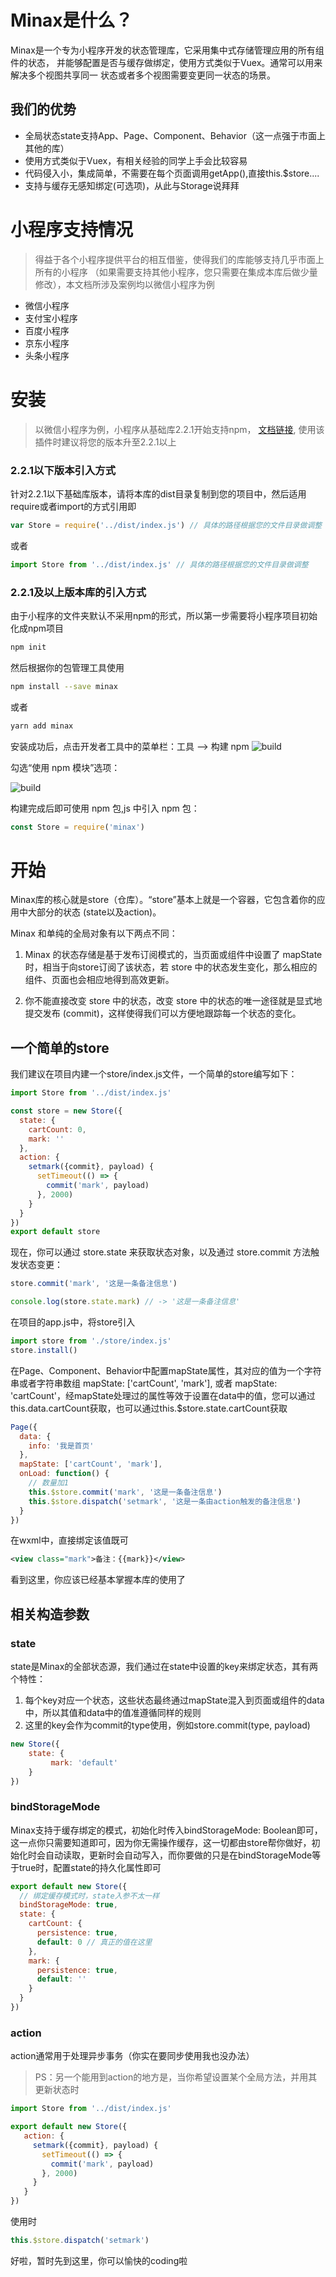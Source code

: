 # Minax是什么？
Minax是一个专为小程序开发的状态管理库，它采用集中式存储管理应用的所有组件的状态，
并能够配置是否与缓存做绑定，使用方式类似于Vuex。通常可以用来解决多个视图共享同一
状态或者多个视图需要变更同一状态的场景。
## 我们的优势
 * 全局状态state支持App、Page、Component、Behavior（这一点强于市面上其他的库）
 * 使用方式类似于Vuex，有相关经验的同学上手会比较容易
 * 代码侵入小，集成简单，不需要在每个页面调用getApp(),直接this.$store....
 * 支持与缓存无感知绑定(可选项)，从此与Storage说拜拜
# 小程序支持情况
> 得益于各个小程序提供平台的相互借鉴，使得我们的库能够支持几乎市面上所有的小程序
>（如果需要支持其他小程序，您只需要在集成本库后做少量修改），本文档所涉及案例均以微信小程序为例
+ 微信小程序
+ 支付宝小程序
+ 百度小程序
+ 京东小程序
+ 头条小程序
# 安装
> 以微信小程序为例，小程序从基础库2.2.1开始支持npm，
>[文档链接](https://developers.weixin.qq.com/miniprogram/dev/devtools/npm.html), 使用该插件时建议将您的版本升至2.2.1以上
### 2.2.1以下版本引入方式
针对2.2.1以下基础库版本，请将本库的dist目录复制到您的项目中，然后适用require或者import的方式引用即
```javascript
var Store = require('../dist/index.js') // 具体的路径根据您的文件目录做调整
```
或者
```javascript
import Store from '../dist/index.js' // 具体的路径根据您的文件目录做调整
```
### 2.2.1及以上版本库的引入方式
由于小程序的文件夹默认不采用npm的形式，所以第一步需要将小程序项目初始化成npm项目
```bash
npm init
```
然后根据你的包管理工具使用
```bash
npm install --save minax
```
或者
```bash
yarn add minax
```
安装成功后，点击开发者工具中的菜单栏：工具 --> 构建 npm 
![build](./imgs/build.png)

勾选“使用 npm 模块”选项： 

![build](./imgs/check-build.png)

构建完成后即可使用 npm 包,js 中引入 npm 包：
```javascript
const Store = require('minax')
```
# 开始
Minax库的核心就是store（仓库）。“store”基本上就是一个容器，它包含着你的应用中大部分的状态 (state以及action)。

Minax 和单纯的全局对象有以下两点不同：

1. Minax 的状态存储是基于发布订阅模式的，当页面或组件中设置了 mapState 时，相当于向store订阅了该状态，若 store 中的状态发生变化，那么相应的组件、页面也会相应地得到高效更新。

2. 你不能直接改变 store 中的状态，改变 store 中的状态的唯一途径就是显式地提交发布 (commit)，这样使得我们可以方便地跟踪每一个状态的变化。

## 一个简单的store
我们建议在项目内建一个store/index.js文件，一个简单的store编写如下：
```javascript
import Store from '../dist/index.js'

const store = new Store({
  state: {
    cartCount: 0,
    mark: ''
  },
  action: {
    setmark({commit}, payload) {
      setTimeout(() => {
        commit('mark', payload)
      }, 2000) 
    }
  }
})
export default store
```
现在，你可以通过 store.state 来获取状态对象，以及通过 store.commit 方法触发状态变更：
```javascript
store.commit('mark', '这是一条备注信息')

console.log(store.state.mark) // -> '这是一条备注信息'
```

在项目的app.js中，将store引入
```javascript
import store from './store/index.js'
store.install()
```
在Page、Component、Behavior中配置mapState属性，其对应的值为一个字符串或者字符串数组
mapState: ['cartCount', 'mark'],
或者
mapState: 'cartCount'，经mapState处理过的属性等效于设置在data中的值，您可以通过this.data.cartCount获取，也可以通过this.$store.state.cartCount获取
```javascript
Page({
  data: {
    info: '我是首页'
  },
  mapState: ['cartCount', 'mark'],
  onLoad: function() {
    // 数量加1
    this.$store.commit('mark', '这是一条备注信息')
    this.$store.dispatch('setmark', '这是一条由action触发的备注信息')
  }
})
```
在wxml中，直接绑定该值既可
```xml
<view class="mark">备注：{{mark}}</view>
```
看到这里，你应该已经基本掌握本库的使用了

## 相关构造参数
### state
state是Minax的全部状态源，我们通过在state中设置的key来绑定状态，其有两个特性：
1. 每个key对应一个状态，这些状态最终通过mapState混入到页面或组件的data中，所以其值和data中的值准遵循同样的规则
2. 这里的key会作为commit的type使用，例如store.commit(type, payload)
```javascript
new Store({
    state: {
         mark: 'default'   
    }
})
```

### bindStorageMode
Minax支持于缓存绑定的模式，初始化时传入bindStorageMode: Boolean即可，这一点你只需要知道即可，因为你无需操作缓存，这一切都由store帮你做好，初始化时会自动读取，更新时会自动写入，而你要做的只是在bindStorageMode等于true时，配置state的持久化属性即可
```javascript
export default new Store({
  // 绑定缓存模式时，state入参不太一样
  bindStorageMode: true,
  state: {
    cartCount: {
      persistence: true,
      default: 0 // 真正的值在这里
    },
    mark: {
      persistence: true,
      default: ''
    }
  }
})
```
### action
action通常用于处理异步事务（你实在要同步使用我也没办法）
> PS：另一个能用到action的地方是，当你希望设置某个全局方法，并用其更新状态时
```javascript
import Store from '../dist/index.js'

export default new Store({
   action: {
     setmark({commit}, payload) {
       setTimeout(() => {
         commit('mark', payload)
       }, 2000) 
     }
   }
})
```
使用时
```javascript
this.$store.dispatch('setmark')
```
好啦，暂时先到这里，你可以愉快的coding啦

